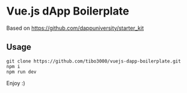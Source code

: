 # Vue.js dApp Boilerplate

Based on https://github.com/dappuniversity/starter_kit

## Usage
```
git clone https://github.com/tibo3000/vuejs-dapp-boilerplate.git
npm i
npm run dev
```
Enjoy :)
